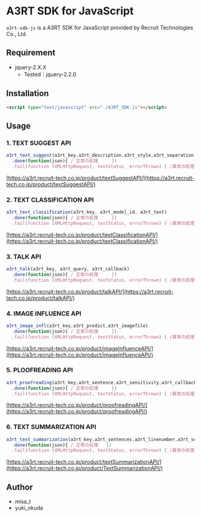 # A3RT SDK for JavaScript

`a3rt-sdk-js` is a A3RT SDK for JavaScript provided by Recruit Technologies Co., Ltd.

## Requirement

- jquery-2.X.X
  - Tested：jquery-2.2.0

## Installation
```html
<script type="text/javascript" src="./A3RT_SDK.js"></script>
```

## Usage

### 1. TEXT SUGGEST API
```js
a3rt_text_suggest(a3rt_key,a3rt_description,a3rt_style,a3rt_separation, a3rt_callback)
  .done(function(json){	/ 正常の処理		})
  .fail(function (XMLHttpRequest, textStatus, errorThrown) { /異常の処理	});
```

[https://a3rt.recruit-tech.co.jp/product/textSuggestAPI/](https://a3rt.recruit-tech.co.jp/product/textSuggestAPI/)


### 2. TEXT CLASSIFICATION API
```js
a3rt_text_classification(a3rt_key, a3rt_model_id, a3rt_text)
  .done(function(json){	/ 正常の処理		})
  .fail(function (XMLHttpRequest, textStatus, errorThrown) { /異常の処理	});
```

[https://a3rt.recruit-tech.co.jp/product/textClassificationAPI/](https://a3rt.recruit-tech.co.jp/product/textClassificationAPI/)

### 3. TALK API
```js
a3rt_talk(a3rt_key, a3rt_query, a3rt_callback)
  .done(function(json){	/ 正常の処理		})
  .fail(function (XMLHttpRequest, textStatus, errorThrown) { /異常の処理	});
```

[https://a3rt.recruit-tech.co.jp/product/talkAPI/](https://a3rt.recruit-tech.co.jp/product/talkAPI/)

### 4. IMAGE INFLUENCE API
```js
a3rt_image_infl(a3rt_key,a3rt_predict,a3rt_imagefile)
  .done(function(json){	/ 正常の処理		})
  .fail(function (XMLHttpRequest, textStatus, errorThrown) { /異常の処理	});
```

[https://a3rt.recruit-tech.co.jp/product/imageInfluenceAPI/](https://a3rt.recruit-tech.co.jp/product/imageInfluenceAPI/)

### 5. PLOOFREADING API
```js
a3rt_proofreading(a3rt_key,a3rt_sentence,a3rt_sensitivity,a3rt_callback)
  .done(function(json){	/ 正常の処理		})
  .fail(function (XMLHttpRequest, textStatus, errorThrown) { /異常の処理	});
```

[https://a3rt.recruit-tech.co.jp/product/proofreadingAPI/](https://a3rt.recruit-tech.co.jp/product/proofreadingAPI/)

### 6. TEXT SUMMARIZATION API
```js
a3rt_text_summarization(a3rt_key,a3rt_sentences,a3rt_linenumber,a3rt_separation)
  .done(function(json){ / 正常の処理   })
  .fail(function (XMLHttpRequest, textStatus, errorThrown) { /異常の処理 });
```

[https://a3rt.recruit-tech.co.jp/product/textSummarizationAPI/](https://a3rt.recruit-tech.co.jp/product/TextSummarizationAPI/)


## Author

- misa_t
- yuki_okuda
